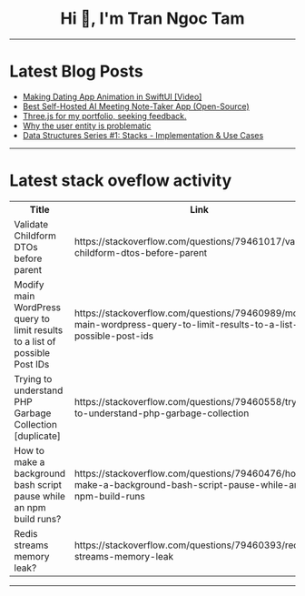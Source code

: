 <h1 align="center">Hi 👋, I'm Tran Ngoc Tam</h1>

---

# Latest Blog Posts 
<!-- BLOG-POST-LIST:START -->
- [Making Dating App Animation in SwiftUI [Video]](https://dev.to/yossabourne/making-dating-app-animation-in-swiftui-video-4ng6)
- [Best Self-Hosted AI Meeting Note-Taker App &lpar;Open-Source&rpar;](https://dev.to/zackriya/best-self-hosted-ai-meeting-note-taker-app-open-source-2p9k)
- [Three.js for my portfolio, seeking feedback.](https://dev.to/sababat/threejs-for-my-portfolio-seeking-feedback-2jnj)
- [Why the user entity is problematic](https://dev.to/xwero/why-the-user-entity-is-problematic-2gl9)
- [Data Structures Series #1: Stacks - Implementation &amp; Use Cases](https://dev.to/priyaselvaraj11/data-structures-series-1-stacks-implementation-use-cases-2ccc)
<!-- BLOG-POST-LIST:END -->

---

# Latest stack oveflow activity
<table>
  <tr><th>Title</th><th>Link</th></tr>
  <!-- STACKOVERFLOW:START --><tr><td>Validate Childform DTOs before parent</td><td>https://stackoverflow.com/questions/79461017/validate-childform-dtos-before-parent</td></tr><tr><td>Modify main WordPress query to limit results to a list of possible Post IDs</td><td>https://stackoverflow.com/questions/79460989/modify-main-wordpress-query-to-limit-results-to-a-list-of-possible-post-ids</td></tr><tr><td>Trying to understand PHP Garbage Collection [duplicate]</td><td>https://stackoverflow.com/questions/79460558/trying-to-understand-php-garbage-collection</td></tr><tr><td>How to make a background bash script pause while an npm build runs?</td><td>https://stackoverflow.com/questions/79460476/how-to-make-a-background-bash-script-pause-while-an-npm-build-runs</td></tr><tr><td>Redis streams memory leak?</td><td>https://stackoverflow.com/questions/79460393/redis-streams-memory-leak</td></tr><!-- STACKOVERFLOW:END -->
</table>

---


